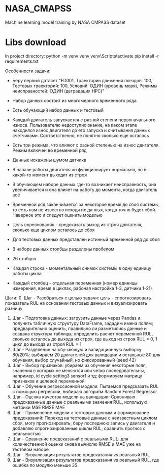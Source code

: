 # NASA_CMAPSS
Machine learning model training by NASA CMPASS dataset

# Libs download
In project directory:
python -m venv venv
venv\Scripts\activate
pip install -r requirements.txt

Особенности задачи:
- Беру первый датасет "FD001, Траектории движения поездов: 100, Тестовых траекторий: 100, Условий: ОДИН (уровень моря), Режимы неисправностей: ОДИН (деградация HPC)"
- Набор данных состоит из многомерного временного ряда
- Есть обучающий набор данных и тестовый
- Каждый двигатель запускается с разной степени первоначального износа. Пользователю недоступно знание, на каком этапе находился износ двигателя до его запуска и считывания данных счетчиками. Соответственно, не понятно сколько еще осталось
- Есть три режима, что влияют с разной степенью на износ двигателя. Режим включен во временной ряд
- Данные искажены шумом датчика
- В начале работы двигателя он функционирует нормально, но в какой-то момент выходит из строя
- В обучающем наборе данных где-то возникает неисправность, она увеличивается и она влияет на работу до момента, когда двигатель всё
- Временной ряд заканчивается за некоторое время до сбоя системы, то есть нам не известно исходя их данных, когда точно будет сбой. Наверное это и следует оценить моделью
- Цель соревнования - предсказать выход из строя двигателя, сколько еще циклом осталось до сбоя
- Для тестовых данных представлен истинный временной ряд до сбоя

- В наборе данных столбцы разделены пробелом
- 26 стобцов
- Каждая строка - моментальный снимок системы в одну единицу работы цикла
- Каждый столбец - отдельная переменная (номер единицы измерения, время в циклах, рабочая настройка 1-3, дитчики 1-21)

Шаги:
0. Шаг - Разобраться с целью задачи: цель - спрогнозировать показатель RUL на основании тестовых данных и визуализировать разницу
1. Шаг - Подготовка данных: загрузить данные через Pandas и получить табличную структуру DataFrame, зададим имена полям; предварительно оценить, правильно ли разметились данные и создана структура таблицы; определить расчет переменной RUL, сколько осталось до выхода из строя, где выход из строя RUL = 0, 1 цикл до выхода из строя RUL = 1
2. Шаг - Разделение на обучающую и валидационную выборку 80/20%: выбираем 20 двигателей для валидации и остальные 80 для обучения, выбор случайный, но фиксированный (seed 42)
3. Шаг - Выбор признаков: убираем из обучения некоторые поля, значения в которых не меняются или четко последовательны, например, id cycle setting3 sensor1 и тд; формируем матрицу признаков и целевой переменной
4. Шаг - Обучение регрессионной модели: Пытаемся предсказать RUL с помощью регрессии, выбираю алгоритм Random Forest Regressor
5. Шаг - Оценка качества модели на валидации: Сравниваю предсказанные данные с реальными значения RUL, использую метрики MSE RMSE MAE
6. Шаг - Применение модели к тестовым данным и формирование предсказаний: Переход на тестовые данные с неизвестным циклом сбоя, могу прогнозировать; беру последнюю запись у двигателя и добавляю спрогнозированные циклы RUL; сравнить прогноз с реальностью
7. Шаг - Сравнение предсказаний с реальными RUL: для количественной оценки снова вычислю RMSE и MAE уже на тестовом наборе
8. Шаг - Визуализация результатов предсказания vs реальный RUL
9. Шаг - Визуализация результатов предсказания vs реальный RUL, где ошибка по модулю меньше 35